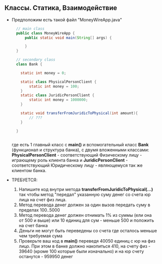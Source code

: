 ## Классы. Статика, Взаимодействие

* Предположим есть такой файл "MoneyWireApp.java" 
  ```java
    // main class
    public class MoneyWireApp {
        public static void main(String[] args) {

        }
    }

    // secondary class
    class Bank {

      static int money = 0;

      static class PhysicalPersonClient {
          static int money = 100;
      }
      static class JuridicPersonClient {
          static int money = 1000000;
      }

      static void transferFromJuridicToPhysical(int amount){
          // ???
      }

    }



  ```
  где есть 1 главный класс с **main()** и вспомогательный класс **Bank** (функционал и структура банка), с двумя вложенными классами: **PhysicalPersonClient** - соответствующий Физическому лицу - играющему роль клиента банка и **JuridicPersonClient** - соответствующий Юридическому лицу - являющемуся так же клиентом банка.

* ТРЕБУЕТСЯ: 
  1. Напишите код внутри метода  **transferFromJuridicToPhysical(...)** так чтобы метод "передал" указанную суму денег со счета юр лица на счет физ лица.
  2. Метод перевода денег должен за один вызов передать суму в пределах 100..5000
  3. Метод перевода денег должен отнимать 1% из суммы (ели она от 500 и выше) или 10 единиц для сум - меньше 500 и положить на счет банка
  4. Деньги не могут быть переведены со счета где осталось меньше чем требуемая сума
  5. Проверьте ваш код в **main()** переведя 40050 единиц с юр на физ лицо. При этом в банке должно накопиться 410, на счету физ - 39640 (кроме 100 которые были изначально) и на юр счету останутся - 959950 денег
